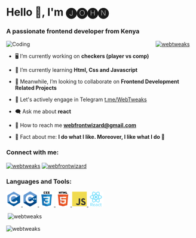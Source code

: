 <h1 align="left">Hello 👋, I'm 🅙🅞🅗🅝</h1>
<h3 align="left">A passionate frontend developer from Kenya</h3>
<img align="left"  alt="Coding" width="400" src="https://cdn.dribbble.com/users/1162077/screenshots/3848914/programmer.gif" >

<p align="left"> <a href="https://github.com/ryo-ma/github-profile-trophy"><img src="https://github-profile-trophy.vercel.app/?username=webtweaks" alt="webtweaks" /></a> </p>

- 🖥️ I’m currently working on **checkers (player vs comp)**

- 🤩 I’m currently learning **Html, Css and Javascript**

- 🤝 Meanwhile, I’m looking to collaborate on **Frontend Development Related Projects**

- 💫 Let's actively engage in Telegram [t.me/WebTweaks](t.me/WebTweaks)

- 🗨️ Ask me about **react**

- 📧 How to reach me **webfrontwizard@gmail.com**

- 💢 Fact about me: **I do what I like. Moreover, I like what I do 🤔**

<h3 align="left">Connect with me:</h3>
<p align="left">
<a href="https://twitter.com/webtweaks" target="blank"><img align="center" src="https://raw.githubusercontent.com/rahuldkjain/github-profile-readme-generator/master/src/images/icons/Social/twitter.svg" alt="webtweaks" height="30" width="40" /></a>
<a href="https://instagram.com/webfrontwizard" target="blank"><img align="center" src="https://raw.githubusercontent.com/rahuldkjain/github-profile-readme-generator/master/src/images/icons/Social/instagram.svg" alt="webfrontwizard" height="30" width="40" /></a>
</p>

<h3 align="left">Languages and Tools:</h3>
<p align="left"> <a href="https://www.cprogramming.com/" target="_blank" rel="noreferrer"> <img src="https://raw.githubusercontent.com/devicons/devicon/master/icons/c/c-original.svg" alt="c" width="40" height="40"/> </a> <a href="https://www.w3schools.com/cpp/" target="_blank" rel="noreferrer"> <img src="https://raw.githubusercontent.com/devicons/devicon/master/icons/cplusplus/cplusplus-original.svg" alt="cplusplus" width="40" height="40"/> </a> <a href="https://www.w3schools.com/css/" target="_blank" rel="noreferrer"> <img src="https://raw.githubusercontent.com/devicons/devicon/master/icons/css3/css3-original-wordmark.svg" alt="css3" width="40" height="40"/> </a> <a href="https://www.w3.org/html/" target="_blank" rel="noreferrer"> <img src="https://raw.githubusercontent.com/devicons/devicon/master/icons/html5/html5-original-wordmark.svg" alt="html5" width="40" height="40"/> </a> <a href="https://developer.mozilla.org/en-US/docs/Web/JavaScript" target="_blank" rel="noreferrer"> <img src="https://raw.githubusercontent.com/devicons/devicon/master/icons/javascript/javascript-original.svg" alt="javascript" width="40" height="40"/> </a> <a href="https://reactjs.org/" target="_blank" rel="noreferrer"> <img src="https://raw.githubusercontent.com/devicons/devicon/master/icons/react/react-original-wordmark.svg" alt="react" width="40" height="40"/> </a> </p>

<p>&nbsp;<img align="center" src="https://github-readme-stats.vercel.app/api?username=webtweaks&show_icons=true&locale=en" alt="webtweaks" /></p>

<p><img align="center" src="https://github-readme-streak-stats.herokuapp.com/?user=webtweaks&" alt="webtweaks" /></p>

